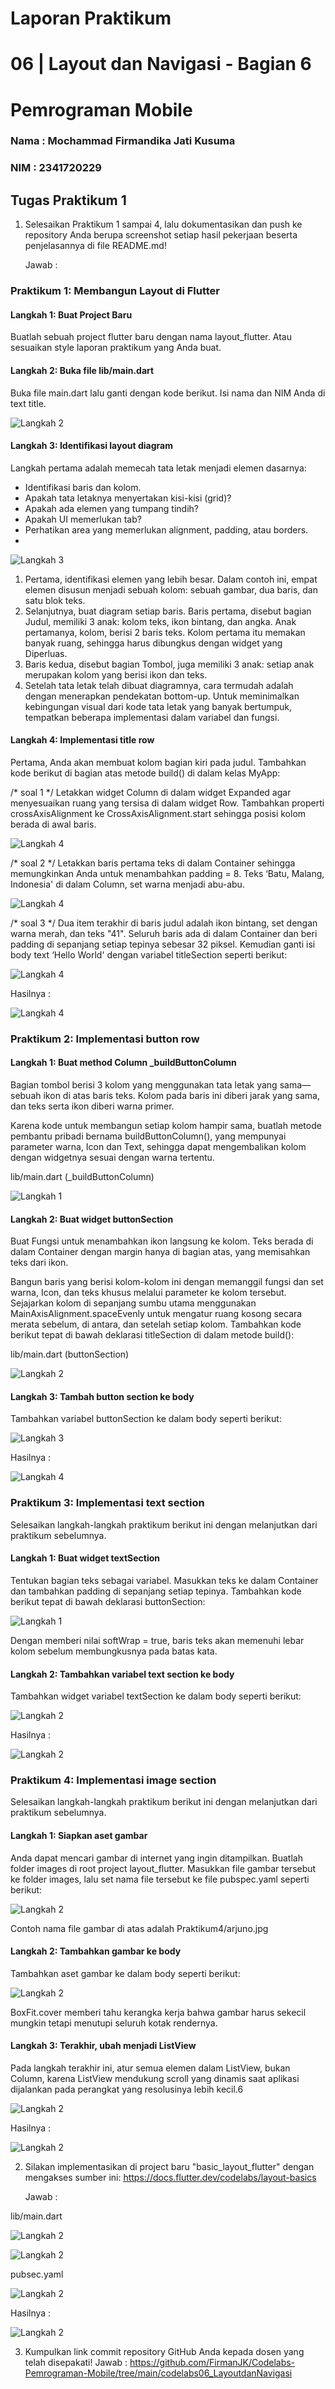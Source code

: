 # Laporan Praktikum

# 06 | Layout dan Navigasi - Bagian 6

# Pemrograman Mobile

### Nama : Mochammad Firmandika Jati Kusuma

### NIM : 2341720229

## Tugas Praktikum 1
1. Selesaikan Praktikum 1 sampai 4, lalu dokumentasikan dan push ke repository Anda berupa screenshot setiap hasil pekerjaan beserta penjelasannya di file README.md!
   
   Jawab :
### Praktikum 1: Membangun Layout di Flutter
#### Langkah 1: Buat Project Baru
Buatlah sebuah project flutter baru dengan nama layout_flutter. Atau sesuaikan style laporan praktikum yang Anda buat.
#### Langkah 2: Buka file lib/main.dart
Buka file main.dart lalu ganti dengan kode berikut. Isi nama dan NIM Anda di text title.

![Langkah 2](assets/images/Praktikum1/Langkah2.PNG)

#### Langkah 3: Identifikasi layout diagram
Langkah pertama adalah memecah tata letak menjadi elemen dasarnya:

- Identifikasi baris dan kolom.
- Apakah tata letaknya menyertakan kisi-kisi (grid)?
- Apakah ada elemen yang tumpang tindih?
- Apakah UI memerlukan tab?
- Perhatikan area yang memerlukan alignment, padding, atau borders.
- 
![Langkah 3](assets/images/Praktikum1/Langkah3.jpeg) 

1. Pertama, identifikasi elemen yang lebih besar. Dalam contoh ini, empat elemen disusun menjadi sebuah kolom: sebuah gambar, dua baris, dan satu blok teks.
2. Selanjutnya, buat diagram setiap baris. Baris pertama, disebut bagian Judul, memiliki 3 anak: kolom teks, ikon bintang, dan angka. Anak pertamanya, kolom, berisi 2 baris teks. Kolom pertama itu memakan banyak ruang, sehingga harus dibungkus dengan widget yang Diperluas.
3. Baris kedua, disebut bagian Tombol, juga memiliki 3 anak: setiap anak merupakan kolom yang berisi ikon dan teks.
4. Setelah tata letak telah dibuat diagramnya, cara termudah adalah dengan menerapkan pendekatan bottom-up. Untuk meminimalkan kebingungan visual dari kode tata letak yang banyak bertumpuk, tempatkan beberapa implementasi dalam variabel dan fungsi.

#### Langkah 4: Implementasi title row
Pertama, Anda akan membuat kolom bagian kiri pada judul. Tambahkan kode berikut di bagian atas metode build() di dalam kelas MyApp:

/* soal 1 */ Letakkan widget Column di dalam widget Expanded agar menyesuaikan ruang yang tersisa di dalam widget Row. Tambahkan properti crossAxisAlignment ke CrossAxisAlignment.start sehingga posisi kolom berada di awal baris.

![Langkah 4](assets/images/Praktikum1/Langkah4.PNG)

/* soal 2 */ Letakkan baris pertama teks di dalam Container sehingga memungkinkan Anda untuk menambahkan padding = 8. Teks ‘Batu, Malang, Indonesia' di dalam Column, set warna menjadi abu-abu.

![Langkah 4](assets/images/Praktikum1/Langkah5.PNG)

/* soal 3 */ Dua item terakhir di baris judul adalah ikon bintang, set dengan warna merah, dan teks "41". Seluruh baris ada di dalam Container dan beri padding di sepanjang setiap tepinya sebesar 32 piksel. Kemudian ganti isi body text ‘Hello World' dengan variabel titleSection seperti berikut:

![Langkah 4](assets/images/Praktikum1/Langkah6.PNG)

Hasilnya :

![Langkah 4](assets/images/Praktikum1/Langkah3.png)

### Praktikum 2: Implementasi button row
#### Langkah 1: Buat method Column _buildButtonColumn
Bagian tombol berisi 3 kolom yang menggunakan tata letak yang sama—sebuah ikon di atas baris teks. Kolom pada baris ini diberi jarak yang sama, dan teks serta ikon diberi warna primer.

Karena kode untuk membangun setiap kolom hampir sama, buatlah metode pembantu pribadi bernama buildButtonColumn(), yang mempunyai parameter warna, Icon dan Text, sehingga dapat mengembalikan kolom dengan widgetnya sesuai dengan warna tertentu.

lib/main.dart (_buildButtonColumn)

![Langkah 1](assets/images/Praktikum2/Langkah1.PNG)

#### Langkah 2: Buat widget buttonSection
Buat Fungsi untuk menambahkan ikon langsung ke kolom. Teks berada di dalam Container dengan margin hanya di bagian atas, yang memisahkan teks dari ikon.

Bangun baris yang berisi kolom-kolom ini dengan memanggil fungsi dan set warna, Icon, dan teks khusus melalui parameter ke kolom tersebut. Sejajarkan kolom di sepanjang sumbu utama menggunakan MainAxisAlignment.spaceEvenly untuk mengatur ruang kosong secara merata sebelum, di antara, dan setelah setiap kolom. Tambahkan kode berikut tepat di bawah deklarasi titleSection di dalam metode build():

lib/main.dart (buttonSection)

![Langkah 2](assets/images/Praktikum2/Langkah3.jpeg)

#### Langkah 3: Tambah button section ke body
Tambahkan variabel buttonSection ke dalam body seperti berikut:

![Langkah 3](assets/images/Praktikum2/Langkah2.PNG)

Hasilnya :

![Langkah 4](assets/images/Praktikum2/Langkah4.PNG)

### Praktikum 3: Implementasi text section
Selesaikan langkah-langkah praktikum berikut ini dengan melanjutkan dari praktikum sebelumnya.

#### Langkah 1: Buat widget textSection
Tentukan bagian teks sebagai variabel. Masukkan teks ke dalam Container dan tambahkan padding di sepanjang setiap tepinya. Tambahkan kode berikut tepat di bawah deklarasi buttonSection:

![Langkah 1](assets/images/Praktikum3/Langkah1.PNG)

Dengan memberi nilai softWrap = true, baris teks akan memenuhi lebar kolom sebelum membungkusnya pada batas kata.

#### Langkah 2: Tambahkan variabel text section ke body
Tambahkan widget variabel textSection ke dalam body seperti berikut:

![Langkah 2](assets/images/Praktikum3/Langkah2.PNG)

Hasilnya :

![Langkah 2](assets/images/Praktikum3/Langkah3.PNG)

### Praktikum 4: Implementasi image section
Selesaikan langkah-langkah praktikum berikut ini dengan melanjutkan dari praktikum sebelumnya.

#### Langkah 1: Siapkan aset gambar
Anda dapat mencari gambar di internet yang ingin ditampilkan. Buatlah folder images di root project layout_flutter. Masukkan file gambar tersebut ke folder images, lalu set nama file tersebut ke file pubspec.yaml seperti berikut:

![Langkah 2](assets/images/Praktikum4/Langkah1.png)

Contoh nama file gambar di atas adalah Praktikum4/arjuno.jpg

#### Langkah 2: Tambahkan gambar ke body
Tambahkan aset gambar ke dalam body seperti berikut:

![Langkah 2](assets/images/Praktikum4/Langkah2.png)

BoxFit.cover memberi tahu kerangka kerja bahwa gambar harus sekecil mungkin tetapi menutupi seluruh kotak rendernya.

#### Langkah 3: Terakhir, ubah menjadi ListView
Pada langkah terakhir ini, atur semua elemen dalam ListView, bukan Column, karena ListView mendukung scroll yang dinamis saat aplikasi dijalankan pada perangkat yang resolusinya lebih kecil.6

![Langkah 2](assets/images/Praktikum4/Langkah3.png)

Hasilnya :

![Langkah 2](assets/images/Praktikum4/Langkah4.png)

2. Silakan implementasikan di project baru "basic_layout_flutter" dengan mengakses sumber ini: https://docs.flutter.dev/codelabs/layout-basics

   Jawab :

 lib/main.dart 

![Langkah 2](assets/images/Pertanyaan2/Langkah1.jpeg)

![Langkah 2](assets/images/Pertanyaan2/Langkah2.jpeg)

pubsec.yaml

![Langkah 2](assets/images/Pertanyaan2/Langkah3.png)

Hasilnya :

![Langkah 2](assets/images/Pertanyaan2/Tampilan.gif)

3. Kumpulkan link commit repository GitHub Anda kepada dosen yang telah disepakati!
   Jawab : https://github.com/FirmanJK/Codelabs-Pemrograman-Mobile/tree/main/codelabs06_LayoutdanNavigasi 